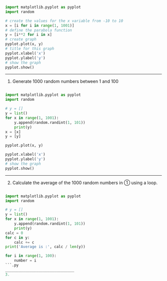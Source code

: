 ```.py
import matplotlib.pyplot as pyplot
import random

# create the values for the x variable from -10 to 10
x = [i for i in range(1, 1001)]
# define the parabola function
y = [i**2 for i in x]
# create graph
pyplot.plot(x, y)
# title for this graph
pyplot.xlabel('x')
pyplot.ylabel('y')
# show the graph
pyplot.show()
```
________________________________

1. Generate 1000 random numbers between 1 and 100
```.py 

import matplotlib.pyplot as pyplot
import random

# y = []
y = list()
for x in range(1, 1001):
    y.append(random.randint(1, 101))
    print(y)
x = [x]
y = [y]

pyplot.plot(x, y)

pyplot.xlabel('x')
pyplot.ylabel('y')
# show the graph
pyplot.show()
```
_______________________________
2.  Calculate the average of the 1000 random numbers in ① using a loop.
```.py 

import matplotlib.pyplot as pyplot
import random

# y = []
y = list()
for x in range(1, 1001):
    y.append(random.randint(1, 101))
    print(y)
calc = 0
for c in y:
    calc += c
print('Average is :', calc / len(y))

for i in range(1, 100):
    number = i
```.py 
_______________________________
3. 

